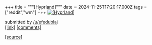 +++
title = """[Hyprland]"""
date = 2024-11-25T17:20:17.000Z
tags = ["reddit","wm"]
+++
[![[Hyprland]](https://preview.redd.it/1jzx9ar3033e1.png?width=640&crop=smart&auto=webp&s=c9d18afd636a3507de15984b18fbf8e3865ff4fe "[Hyprland]")](https://www.reddit.com/r/unixporn/comments/1gzo7lb/hyprland/)

submitted by [/u/efedublaj](https://www.reddit.com/user/efedublaj)  
[\[link\]](https://i.redd.it/1jzx9ar3033e1.png) [\[comments\]](https://www.reddit.com/r/unixporn/comments/1gzo7lb/hyprland/)

[[source]](https://www.reddit.com/r/unixporn/comments/1gzo7lb/hyprland/)
